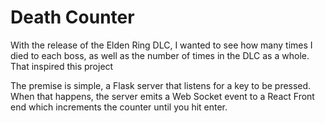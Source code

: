 # Death Counter
With the release of the Elden Ring DLC, I wanted to see how many times I died to each boss, as well as the number of times in the DLC as a whole. That inspired this project

The premise is simple, a Flask server that listens for a key to be pressed. When that happens, the server emits a Web Socket event to a React Front end which increments the counter until you hit enter.